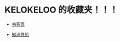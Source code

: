 # KELOKELOO 的收藏夹！！！

- [书签页](https://github.com/kelokeloo/favorites/blob/master/bookmarks/index.md)

- [知识导航](https://github.com/kelokeloo/favorites/blob/master/navigation/index.md)
